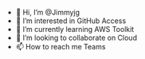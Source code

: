 - 👋 Hi, I’m @Jimmyjg
- 👀 I’m interested in GitHub Access
- 🌱 I’m currently learning AWS Toolkit
- 💞️ I’m looking to collaborate on Cloud
- 📫 How to reach me Teams

<!---
Jimmyjg/Jimmyjg is a ✨ special ✨ repository because its `README.md` (this file) appears on your GitHub profile.
You can click the Preview link to take a look at your changes.
--->
